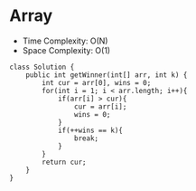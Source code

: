 # Array
* Time Complexity: O(N)
* Space Complexity: O(1)
```
class Solution {
    public int getWinner(int[] arr, int k) {
        int cur = arr[0], wins = 0;
        for(int i = 1; i < arr.length; i++){
            if(arr[i] > cur){
                cur = arr[i];
                wins = 0;
            }
            if(++wins == k){
                break;
            }
        }
        return cur;
    }
}
```